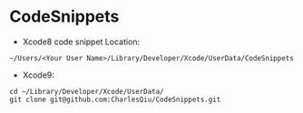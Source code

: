 # CodeSnippets

- Xcode8 code snippet Location: 

`~/Users/<Your User Name>/Library/Developer/Xcode/UserData/CodeSnippets`

- Xcode9:

```shell
cd ~/Library/Developer/Xcode/UserData/
git clone git@github.com:CharlesQiu/CodeSnippets.git
```